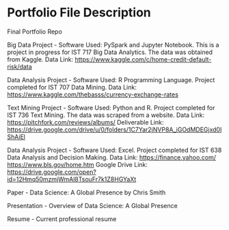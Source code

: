 # Portfolio File Description
Final Portfolio Repo

Big Data Project -
Software Used: PySpark and Jupyter Notebook.
This is a project in progress for IST 717 Big Data Analytics. The data was obtained from Kaggle.
Data Link: https://www.kaggle.com/c/home-credit-default-risk/data

Data Analysis Project - 
Software Used: R Programming Language.
Project completed for IST 707 Data Mining.
Data Link: https://www.kaggle.com/thebasss/currency-exchange-rates

Text Mining Project - 
Software Used: Python and R.
Project completed for IST 736 Text Mining. The data was scraped from a website.
Data Link: https://pitchfork.com/reviews/albums/ Deliverable Link:
https://drive.google.com/drive/u/0/folders/1C7Yar2jNVP8A_iGOdMDEGjxd0lShAiEl

Data Analysis Project - 
Software Used: Excel.
Project completed for IST 638 Data Analysis and Decision Making.
Data Link: https://finance.yahoo.com/ https://www.bls.gov/home.htm
Google Drive Link: https://drive.google.com/open?id=12Hmq50mzmjWmAl8TsouFr7k1Z8HGYaXt

Paper - 
Data Science: A Global Presence by Chris Smith 

Presentation - 
Overview of Data Science: A Global Presence

Resume - 
Current professional resume
